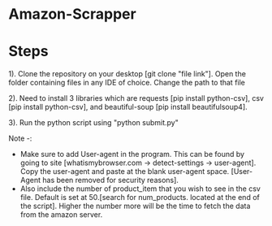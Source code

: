 # Amazon-Scrapper
# Steps
1). Clone the repository on your desktop [git clone "file link"]. Open the folder containing files in any IDE of choice. Change the path to that file

2). Need to install 3 libraries which are requests [pip install python-csv], csv [pip install python-csv], and beautiful-soup [pip install beautifulsoup4].


3). Run the python script using "python submit.py"  


Note -:                                                                                                                                     

- Make sure to add User-agent in the program. This can be found by going to site [whatismybrowser.com -> detect-settings -> user-agent]. Copy the user-agent and paste at the blank user-agent space. [User-Agent has been removed for security reasons].                                                       
- Also include the number of product_item that you wish to see in the csv file. Default is set at 50.[search for num_products. located at the end of the script]. Higher the number more will be the time to fetch the data from the amazon server.  




